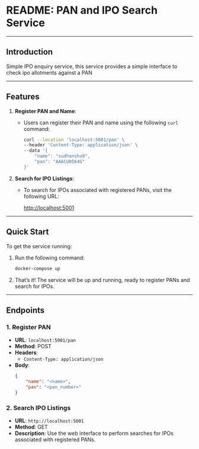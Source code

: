 # README: PAN and IPO Search Service

---

## Introduction
Simple IPO enquiry service, this service provides a simple interface to check ipo allotments against a PAN

---

## Features

1. **Register PAN and Name**:
   - Users can register their PAN and name using the following `curl` command:

     ```bash
     curl --location 'localhost:5001/pan' \
     --header 'Content-Type: application/json' \
     --data '{
         "name": "sudhanshu9",
         "pan": "AAACU0564G"
     }'
     ```

2. **Search for IPO Listings**:
   - To search for IPOs associated with registered PANs, visit the following URL:

     [http://localhost:5001](http://localhost:5001)

---

## Quick Start

To get the service running:

1. Run the following command:
   ```bash
   docker-compose up
   ```

2. That’s it! The service will be up and running, ready to register PANs and search for IPOs.

---

## Endpoints

### 1. Register PAN
- **URL**: `localhost:5001/pan`
- **Method**: POST
- **Headers**:
  - `Content-Type: application/json`
- **Body**:
  ```json
  {
      "name": "<name>",
      "pan": "<pan_number>"
  }
  ```

### 2. Search IPO Listings
- **URL**: `http://localhost:5001`
- **Method**: GET
- **Description**: Use the web interface to perform searches for IPOs associated with registered PANs.


